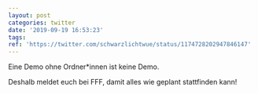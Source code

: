 ```yaml
---
layout: post
categories: twitter
date: '2019-09-19 16:53:23'
tags: 
ref: 'https://twitter.com/schwarzlichtwue/status/1174728202947846147'
---
```

Eine Demo ohne Ordner\*innen ist keine Demo.

Deshalb meldet euch bei FFF, damit alles wie geplant stattfinden kann!
